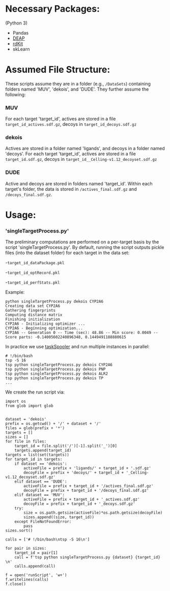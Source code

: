 
# Necessary Packages:
(Python 3)
  - Pandas
  - [DEAP](http://deap.readthedocs.org/)
  - [rdKit](https://www.rdkit.org/docs/GettingStartedInPython.html)
  - skLearn

# Assumed File Structure:

These scripts assume they are in a folder (e.g., ```/DataSets```) containing folders named 'MUV', 'dekois', and 'DUDE'.
They further assume the following:

### MUV
For each target 'target_id', actives are stored in a file ```target_id_actives.sdf.gz```,
decoys in ```target_id_decoys.sdf.gz```

### dekois
Actives are stored in a folder named 'ligands', and decoys in a folder named 'decoys'.
For each target 'target_id', actives are stored in a file ```target_id.sdf.gz```,
decoys in ```target_id__Celling-v1.12_decoyset.sdf.gz```

### DUDE
Active and decoys are stored in folders named 'target_id'.
Within each target's folder, the data is stored in ```/actives_final.sdf.gz``` and ```/decoys_final.sdf.gz```.


# Usage:

### 'singleTargetProcess.py'
The preliminary computations are performed on a per-target basis by the script 'singleTargetProcess.py'. 
By default, running the script outputs pickle files (into the dataset folder) for each target in the data set:

  -```target_id_dataPackage.pkl```
  
  -```target_id_optRecord.pkl```
    
  -```target_id_perfStats.pkl```

Example:
```
python singleTargetProcess.py dekois CYP2A6
Creating data set CYP2A6
Gathering fingerprints
Computing distance matrix
Finishing initialization
CYP2A6 - Initializing optimizer ...
CYP2A6 - Beginning optimization...
CYP2A6 -- Generation 0 -- Time (sec): 48.86 -- Min score: 0.0049 -- Score parts: -0.14005602240896348, 0.1449491188880615
```
In practice we use [taskSpooler](http://vicerveza.homeunix.net/~viric/soft/ts/man_ts.html) and run multiple instances in parallel:
```
# !/bin/bash
tsp -S 16
tsp python singleTargetProcess.py dekois CYP2A6 
tsp python singleTargetProcess.py dekois PNP 
tsp python singleTargetProcess.py dekois ALR2 
tsp python singleTargetProcess.py dekois TP 
...
```
We create the run script via:
```
import os
from glob import glob


dataset = 'dekois'
prefix = os.getcwd() + '/' + dataset + '/'
files = glob(prefix + '*')
targets = []
sizes = []
for file in files:
    target_id = file.split('/')[-1].split('_')[0]
    targets.append(target_id)
targets = list(set(targets))
for target_id in targets:
    if dataset == 'dekois':
        activeFile = prefix + 'ligands/' + target_id + '.sdf.gz'
        decoyFile = prefix + 'decoys/' + target_id + '_Celling-v1.12_decoyset.sdf.gz'
    elif dataset == 'DUDE':
        activeFile = prefix + target_id + '/actives_final.sdf.gz'
        decoyFile = prefix + target_id + '/decoys_final.sdf.gz'
    elif dataset == 'MUV':
        activeFile = prefix + target_id + '_actives.sdf.gz'
        decoyFile = prefix + target_id + '_decoys.sdf.gz'
    try:
        size = os.path.getsize(activeFile)*os.path.getsize(decoyFile)
        sizes.append((size, target_id))
    except FileNotFoundError:
        pass
sizes.sort()

calls = ['# !/bin/bash\ntsp -S 16\n']

for pair in sizes:
    target_id = pair[1]
    call = f'tsp python singleTargetProcess.py {dataset} {target_id} \n'
    calls.append(call)

f = open('runScript', 'w+')
f.writelines(calls)
f.close()
```
